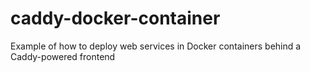 # caddy-docker-container
Example of how to deploy web services in Docker containers behind a Caddy-powered frontend

